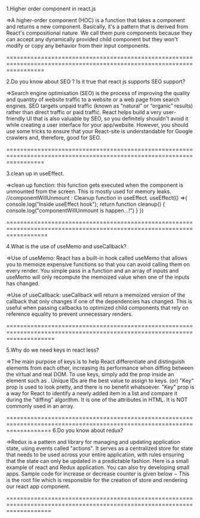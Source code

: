 1.Higher order component in react.js

=>A higher-order component (HOC) is a function that takes a component and returns a new component. Basically, it's a pattern that is derived from React's compositional nature. We call them pure components because they can accept any dynamically provided child component but they won't modify or copy any behavior from their input components.


=======================================================================================================================

2.Do you know about SEO ? Is it true that react js supports SEO support?

=>Search engine optimisation (SEO) is the process of improving the quality and quantity of website traffic to a website or a web page from search engines. SEO targets unpaid traffic (known as “natural” or “organic” results) rather than direct traffic or paid traffic. React helps build a very user-friendly UI that is also valuable by SEO, so you definitely shouldn't avoid it while creating a user interface for your app/website. However, you should use some tricks to ensure that your React-site is understandable for Google crawlers and, therefore, good for SEO.


=======================================================================================================================

3.clean up in useEffect.

=>clean up function: this function gets executed when the component is unmounted from the screen. This is mostly used for memory leaks. //componentWillUnmount : Cleanup function in useEffect. useEffect(() =>{ console.log("Inside useEffect hook"); return function cleanup() { console.log("componentWillUnmount is happen...!") } })

========================================================================================================================

4.What is the use of useMemo and useCallback?

=>Use of useMemo: React has a built-in hook called useMemo that allows you to memoize expensive functions so that you can avoid calling them on every render. You simple pass in a function and an array of inputs and useMemo will only recompute the memoized value when one of the inputs has changed.

=>Use of useCallback: useCallback will return a memoized version of the callback that only changes if one of the dependencies has changed. This is useful when passing callbacks to optimized child components that rely on reference equality to prevent unnecessary renders.

==========================================================================================================================

5.Why do we need keys in react less?

=>The main purpose of keys is to help React differentiate and distinguish elements from each other, increasing its performance when diffing between the virtual and real DOM. To use keys, simply add the prop inside an element such as . Unique IDs are the best value to assign to keys. (or) "Key" prop is used to look pretty, and there is no benefit whatsoever. "Key" prop is a way for React to identify a newly added item in a list and compare it during the "diffing" algorithm. It is one of the attributes in HTML. It is NOT commonly used in an array.


=========================================================================================================================
6.Do you know about redux?

=>Redux is a pattern and library for managing and updating application state, using events called "actions". It serves as a centralized store for state that needs to be used across your entire application, with rules ensuring that the state can only be updated in a predictable fashion. Here is a small example of react and Redux application. You can also try developing small apps. Sample code for increase or decrease counter is given below − This is the root file which is responsible for the creation of store and rendering our react app component.


=========================================================================================================================